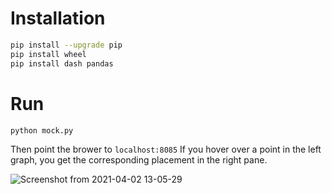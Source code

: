 # Installation

```bash
pip install --upgrade pip
pip install wheel
pip install dash pandas
```

# Run

```bash
python mock.py
```
Then point the brower to `localhost:8085` If you hover over a point in the left graph, you get the corresponding placement in the right pane.

![Screenshot from 2021-04-02 13-05-29](https://user-images.githubusercontent.com/1512574/113450149-2ccd9900-93b4-11eb-8ed9-2aa629a87f7e.png)
